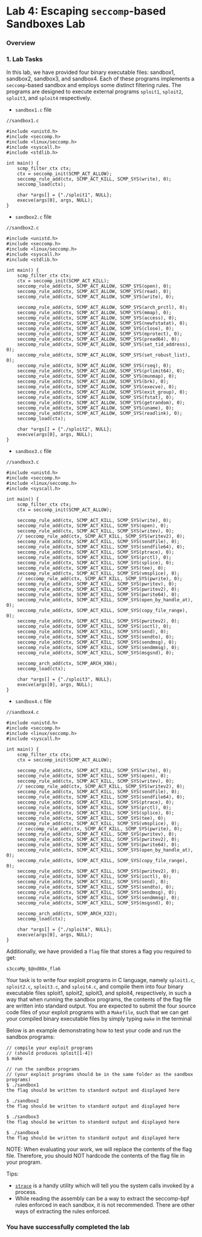 # Lab 4: Escaping `seccomp`-based Sandboxes Lab

### Overview


### 1. Lab Tasks

In this lab, we have provided four binary executable files: sandbox1, sandbox2, sandbox3, and sandbox4. Each of these programs implements a `seccomp`-based sandbox and employs some distinct filtering rules. The programs are designed to execute external programs `sploit1`, `sploit2`, `sploit3`, and `sploit4` respectively.

   - `sandbox1.c` file

```
//sandbox1.c

#include <unistd.h>
#include <seccomp.h>
#include <linux/seccomp.h>
#include <syscall.h>
#include <stdlib.h>

int main() {
	scmp_filter_ctx ctx;
	ctx = seccomp_init(SCMP_ACT_ALLOW);
	seccomp_rule_add(ctx, SCMP_ACT_KILL, SCMP_SYS(write), 0);
	seccomp_load(ctx);

	char *args[] = {"./sploit1", NULL};
	execve(args[0], args, NULL);
}
```

   - `sandbox2.c` file

```
//sandbox2.c

#include <unistd.h>
#include <seccomp.h>
#include <linux/seccomp.h>
#include <syscall.h>
#include <stdlib.h>

int main() {
	scmp_filter_ctx ctx;
	ctx = seccomp_init(SCMP_ACT_KILL);
	seccomp_rule_add(ctx, SCMP_ACT_ALLOW, SCMP_SYS(open), 0);
	seccomp_rule_add(ctx, SCMP_ACT_ALLOW, SCMP_SYS(read), 0);
	seccomp_rule_add(ctx, SCMP_ACT_ALLOW, SCMP_SYS(write), 0);

    seccomp_rule_add(ctx, SCMP_ACT_ALLOW, SCMP_SYS(arch_prctl), 0);
    seccomp_rule_add(ctx, SCMP_ACT_ALLOW, SCMP_SYS(mmap), 0);
    seccomp_rule_add(ctx, SCMP_ACT_ALLOW, SCMP_SYS(access), 0);
    seccomp_rule_add(ctx, SCMP_ACT_ALLOW, SCMP_SYS(newfstatat), 0);
    seccomp_rule_add(ctx, SCMP_ACT_ALLOW, SCMP_SYS(close), 0);
    seccomp_rule_add(ctx, SCMP_ACT_ALLOW, SCMP_SYS(mprotect), 0);
    seccomp_rule_add(ctx, SCMP_ACT_ALLOW, SCMP_SYS(pread64), 0);
    seccomp_rule_add(ctx, SCMP_ACT_ALLOW, SCMP_SYS(set_tid_address), 0);
    seccomp_rule_add(ctx, SCMP_ACT_ALLOW, SCMP_SYS(set_robust_list), 0);
    seccomp_rule_add(ctx, SCMP_ACT_ALLOW, SCMP_SYS(rseq), 0);
    seccomp_rule_add(ctx, SCMP_ACT_ALLOW, SCMP_SYS(prlimit64), 0);
    seccomp_rule_add(ctx, SCMP_ACT_ALLOW, SCMP_SYS(munmap), 0);
    seccomp_rule_add(ctx, SCMP_ACT_ALLOW, SCMP_SYS(brk), 0);
    seccomp_rule_add(ctx, SCMP_ACT_ALLOW, SCMP_SYS(execve), 0);
    seccomp_rule_add(ctx, SCMP_ACT_ALLOW, SCMP_SYS(exit_group), 0);
    seccomp_rule_add(ctx, SCMP_ACT_ALLOW, SCMP_SYS(fstat), 0);
    seccomp_rule_add(ctx, SCMP_ACT_ALLOW, SCMP_SYS(getrandom), 0);
    seccomp_rule_add(ctx, SCMP_ACT_ALLOW, SCMP_SYS(uname), 0);
    seccomp_rule_add(ctx, SCMP_ACT_ALLOW, SCMP_SYS(readlink), 0);
	seccomp_load(ctx);

	char *args[] = {"./sploit2", NULL};
	execve(args[0], args, NULL);
}

```

   - `sandbox3.c` file

```
//sandbox3.c

#include <unistd.h>
#include <seccomp.h>
#include <linux/seccomp.h>
#include <syscall.h>

int main() {
	scmp_filter_ctx ctx;
	ctx = seccomp_init(SCMP_ACT_ALLOW);

	seccomp_rule_add(ctx, SCMP_ACT_KILL, SCMP_SYS(write), 0);
	seccomp_rule_add(ctx, SCMP_ACT_KILL, SCMP_SYS(open), 0);
    seccomp_rule_add(ctx, SCMP_ACT_KILL, SCMP_SYS(writev), 0);
    // seccomp_rule_add(ctx, SCMP_ACT_KILL, SCMP_SYS(writev2), 0);
    seccomp_rule_add(ctx, SCMP_ACT_KILL, SCMP_SYS(sendfile), 0);
    seccomp_rule_add(ctx, SCMP_ACT_KILL, SCMP_SYS(sendfile64), 0);
    seccomp_rule_add(ctx, SCMP_ACT_KILL, SCMP_SYS(ptrace), 0);
    seccomp_rule_add(ctx, SCMP_ACT_KILL, SCMP_SYS(prctl), 0);
    seccomp_rule_add(ctx, SCMP_ACT_KILL, SCMP_SYS(splice), 0);
    seccomp_rule_add(ctx, SCMP_ACT_KILL, SCMP_SYS(tee), 0);
    seccomp_rule_add(ctx, SCMP_ACT_KILL, SCMP_SYS(vmsplice), 0);
    // seccomp_rule_add(ctx, SCMP_ACT_KILL, SCMP_SYS(pwrite), 0);
    seccomp_rule_add(ctx, SCMP_ACT_KILL, SCMP_SYS(pwritev), 0);
    seccomp_rule_add(ctx, SCMP_ACT_KILL, SCMP_SYS(pwritev2), 0);
    seccomp_rule_add(ctx, SCMP_ACT_KILL, SCMP_SYS(pwrite64), 0);
    seccomp_rule_add(ctx, SCMP_ACT_KILL, SCMP_SYS(open_by_handle_at), 0);
    seccomp_rule_add(ctx, SCMP_ACT_KILL, SCMP_SYS(copy_file_range), 0);
    seccomp_rule_add(ctx, SCMP_ACT_KILL, SCMP_SYS(pwritev2), 0);
    seccomp_rule_add(ctx, SCMP_ACT_KILL, SCMP_SYS(ioctl), 0);
    seccomp_rule_add(ctx, SCMP_ACT_KILL, SCMP_SYS(send), 0);
    seccomp_rule_add(ctx, SCMP_ACT_KILL, SCMP_SYS(sendto), 0);
    seccomp_rule_add(ctx, SCMP_ACT_KILL, SCMP_SYS(sendmsg), 0);
    seccomp_rule_add(ctx, SCMP_ACT_KILL, SCMP_SYS(sendmmsg), 0);
    seccomp_rule_add(ctx, SCMP_ACT_KILL, SCMP_SYS(msgsnd), 0);
    
    seccomp_arch_add(ctx, SCMP_ARCH_X86);
	seccomp_load(ctx);

	char *args[] = {"./sploit3", NULL};
	execve(args[0], args, NULL);
}
```

   - `sandbox4.c` file

```
//sandbox4.c

#include <unistd.h>
#include <seccomp.h>
#include <linux/seccomp.h>
#include <syscall.h>

int main() {
	scmp_filter_ctx ctx;
	ctx = seccomp_init(SCMP_ACT_ALLOW);

    seccomp_rule_add(ctx, SCMP_ACT_KILL, SCMP_SYS(write), 0);
    seccomp_rule_add(ctx, SCMP_ACT_KILL, SCMP_SYS(open), 0);
    seccomp_rule_add(ctx, SCMP_ACT_KILL, SCMP_SYS(writev), 0);
    // seccomp_rule_add(ctx, SCMP_ACT_KILL, SCMP_SYS(writev2), 0);
    seccomp_rule_add(ctx, SCMP_ACT_KILL, SCMP_SYS(sendfile), 0);
    seccomp_rule_add(ctx, SCMP_ACT_KILL, SCMP_SYS(sendfile64), 0);
    seccomp_rule_add(ctx, SCMP_ACT_KILL, SCMP_SYS(ptrace), 0);
    seccomp_rule_add(ctx, SCMP_ACT_KILL, SCMP_SYS(prctl), 0);
    seccomp_rule_add(ctx, SCMP_ACT_KILL, SCMP_SYS(splice), 0);
    seccomp_rule_add(ctx, SCMP_ACT_KILL, SCMP_SYS(tee), 0);
    seccomp_rule_add(ctx, SCMP_ACT_KILL, SCMP_SYS(vmsplice), 0);
    // seccomp_rule_add(ctx, SCMP_ACT_KILL, SCMP_SYS(pwrite), 0);
    seccomp_rule_add(ctx, SCMP_ACT_KILL, SCMP_SYS(pwritev), 0);
    seccomp_rule_add(ctx, SCMP_ACT_KILL, SCMP_SYS(pwritev2), 0);
    seccomp_rule_add(ctx, SCMP_ACT_KILL, SCMP_SYS(pwrite64), 0);
    seccomp_rule_add(ctx, SCMP_ACT_KILL, SCMP_SYS(open_by_handle_at), 0);
    seccomp_rule_add(ctx, SCMP_ACT_KILL, SCMP_SYS(copy_file_range), 0);
    seccomp_rule_add(ctx, SCMP_ACT_KILL, SCMP_SYS(pwritev2), 0);
    seccomp_rule_add(ctx, SCMP_ACT_KILL, SCMP_SYS(ioctl), 0);
    seccomp_rule_add(ctx, SCMP_ACT_KILL, SCMP_SYS(send), 0);
    seccomp_rule_add(ctx, SCMP_ACT_KILL, SCMP_SYS(sendto), 0);
    seccomp_rule_add(ctx, SCMP_ACT_KILL, SCMP_SYS(sendmsg), 0);
    seccomp_rule_add(ctx, SCMP_ACT_KILL, SCMP_SYS(sendmmsg), 0);
    seccomp_rule_add(ctx, SCMP_ACT_KILL, SCMP_SYS(msgsnd), 0);
    
    seccomp_arch_add(ctx, SCMP_ARCH_X32);
	seccomp_load(ctx);

	char *args[] = {"./sploit4", NULL};
	execve(args[0], args, NULL);
}
```

Additionally, we have provided a `flag` file that stores a flag you required to get:

```
s3ccoMp_$@nd80x_fla6
```

Your task is to write four exploit programs in C language, namely `sploit1.c`, `sploit2.c`, `sploit3.c`, and `sploit4.c`, and compile them into four binary executable files sploit1, sploit2, sploit3, and sploit4, respectively, in such a way that when running the sandbox programs, the contents of the flag file are written into standard output. You are expected to submit the four source code files of your exploit programs with a `Makefile`, such that we can get your compiled binary executable files by simply typing `make` in the terminal

Below is an example demonstrating how to test your code and run the sandbox programs:

```
// compile your exploit programs
// (should produces sploit[1-4])
$ make

// run the sandbox programs
// (your exploit programs should be in the same folder as the sandbox programs)
$ ./sandbox1
the flag should be written to standard output and displayed here

$ ./sandbox2
the flag should be written to standard output and displayed here

$ ./sandbox3
the flag should be written to standard output and displayed here

$ ./sandbox4
the flag should be written to standard output and displayed here
```

NOTE: When evaluating your work, we will replace the contents of the flag file. Therefore, you should NOT hardcode the contents of the flag file in your program.

Tips: 
   - [`strace`](https://man7.org/linux/man-pages/man1/strace.1.html) is a handy utility which will tell you the system calls invoked by a process.
   - While reading the assembly can be a way to extract the seccomp-bpf rules enforced in each sandbox, it is not recommended. There are other ways of extracting the rules enforced.



### You have successfully completed the lab

